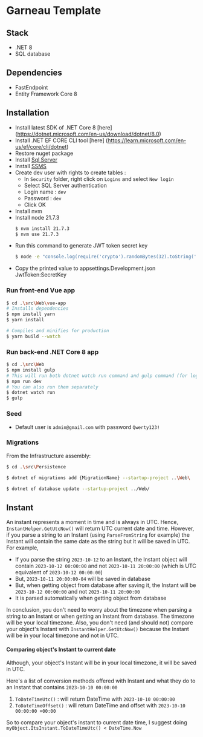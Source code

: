 # Garneau Template

## Stack

- .NET 8
- SQL database

## Dependencies

- FastEndpoint
- Entity Framework Core 8

## Installation

- Install latest SDK of .NET Core 8 [here] (https://dotnet.microsoft.com/en-us/download/dotnet/8.0)
- Install .NET EF CORE CLI tool [here] (https://learn.microsoft.com/en-us/ef/core/cli/dotnet)
- Restore nuget package
- Install [Sql Server](https://www.microsoft.com/en-ca/sql-server/sql-server-downloads)
- Install [SSMS](https://learn.microsoft.com/en-us/sql/ssms/download-sql-server-management-studio-ssms?view=sql-server-ver16)
- Create dev user with rights to create tables :
  - In `Security` folder, right click on `Logins` and select `New login`
  - Select SQL Server authentication
  - Login name : `dev`
  - Password : `dev`
  - Click OK
- Install nvm
- Install node 21.7.3
    ```bash
    $ nvm install 21.7.3
    $ nvm use 21.7.3
    ```
- Run this command to generate JWT token secret key
    ```bash
    $ node -e "console.log(require('crypto').randomBytes(32).toString('hex'))"
    ```
- Copy the printed value to appsettings.Development.json JwtToken:SecretKey

### Run front-end Vue app
```bash
$ cd .\src\Web\vue-app
# Installs dependencies
$ npm install yarn
$ yarn install

# Compiles and minifies for production
$ yarn build --watch
```

### Run back-end .NET Core 8 app
```bash
$ cd .\src\Web
$ npm install gulp
# This will run both dotnet watch run command and gulp command (for login page css)
$ npm run dev
# You can also run them separately
$ dotnet watch run
$ gulp
```

### Seed
- Default user is `admin@gmail.com` with password `Qwerty123!`

### Migrations

From the Infrastructure assembly:

```bash
$ cd .\src\Persistence

$ dotnet ef migrations add {MigrationName} --startup-project ..\Web\

$ dotnet ef database update --startup-project ../Web/
```

## Instant
An instant represents a moment in time and is always in UTC. Hence, `InstantHelper.GetUtcNow()` will return UTC current date and time. 
However, if you parse a string to an Instant (using `ParseFromString` for example) the Instant will contain the same date as the string but it will be saved in UTC. 
For example, 
- If you parse the string `2023-10-12` to an Instant, the Instant object will contain `2023-10-12 00:00:00` and not `2023-10-11 20:00:00` (which is UTC equivalent of `2023-10-12 00:00:00`)
- But, `2023-10-11 20:00:00-04` will be saved in database
- But, when getting object from database after saving it, the Instant will be `2023-10-12 00:00:00` and not `2023-10-11 20:00:00`
- It is parsed automatically when getting object from database

In conclusion, you don't need to worry about the timezone when parsing a string to an Instant or when getting an Instant from database. The timezone will be your local timezone.
Also, you don't need (and should not) compare your object's Instant with `InstantHelper.GetUtcNow()` because the Instant will be in your local timezone and not in UTC.

#### Comparing object's Instant to current date
Although, your object's Instant will be in your local timezone, it will be saved in UTC. 

Here's a list of conversion methods offered with Instant and what they do to an Instant that contains `2023-10-10 00:00:00`
1. `ToDateTimeUtc()` : will return DateTime with `2023-10-10 00:00:00`
2. `ToDateTimeOffset()` : will return DateTime and offset with `2023-10-10 00:00:00 +00:00`

So to compare your object's instant to current date time, I suggest doing `myObject.ItsInstant.ToDateTimeUtc() < DateTime.Now`